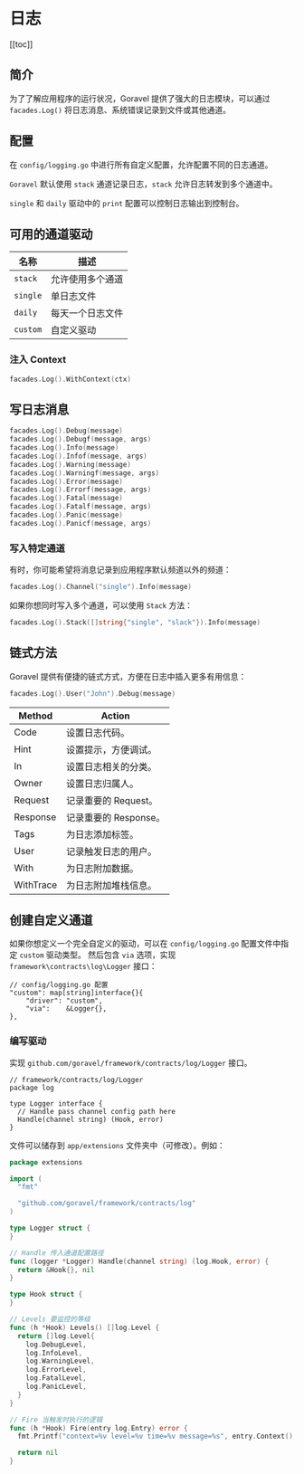 # 日志

[[toc]]

## 简介

为了了解应用程序的运行状况，Goravel 提供了强大的日志模块，可以通过 `facades.Log()` 将日志消息、系统错误记录到文件或其他通道。

## 配置

在 `config/logging.go` 中进行所有自定义配置，允许配置不同的日志通道。

`Goravel` 默认使用 `stack` 通道记录日志，`stack` 允许日志转发到多个通道中。

`single` 和 `daily` 驱动中的 `print` 配置可以控制日志输出到控制台。

## 可用的通道驱动

| 名称     | 描述             |
| -------- | ---------------- |
| `stack`  | 允许使用多个通道 |
| `single` | 单日志文件 |
| `daily`  | 每天一个日志文件 |
| `custom` | 自定义驱动       |

### 注入 Context

```go
facades.Log().WithContext(ctx)
```

## 写日志消息

```go
facades.Log().Debug(message)
facades.Log().Debugf(message, args)
facades.Log().Info(message)
facades.Log().Infof(message, args)
facades.Log().Warning(message)
facades.Log().Warningf(message, args)
facades.Log().Error(message)
facades.Log().Errorf(message, args)
facades.Log().Fatal(message)
facades.Log().Fatalf(message, args)
facades.Log().Panic(message)
facades.Log().Panicf(message, args)
```

### 写入特定通道

有时，你可能希望将消息记录到应用程序默认频道以外的频道：

```go
facades.Log().Channel("single").Info(message)
```

如果你想同时写入多个通道，可以使用 `Stack` 方法：

```go
facades.Log().Stack([]string{"single", "slack"}).Info(message)
```

## 链式方法

Goravel 提供有便捷的链式方式，方便在日志中插入更多有用信息：

```go
facades.Log().User("John").Debug(message)
```

| Method       | Action           |
| -----------  | -------------- |
| Code         | 设置日志代码。     |
| Hint         | 设置提示，方便调试。     |
| In           | 设置日志相关的分类。     |
| Owner        | 设置日志归属人。     |
| Request      | 记录重要的 Request。     |
| Response     | 记录重要的 Response。     |
| Tags         | 为日志添加标签。     |
| User         | 记录触发日志的用户。     |
| With         | 为日志附加数据。   |
| WithTrace    | 为日志附加堆栈信息。   |

## 创建自定义通道

如果你想定义一个完全自定义的驱动，可以在 `config/logging.go` 配置文件中指定 `custom` 驱动类型。
然后包含 `via` 选项，实现 `framework\contracts\log\Logger` 接口：

```
// config/logging.go 配置
"custom": map[string]interface{}{
    "driver": "custom",
    "via":    &Logger{},
},
```

### 编写驱动

实现 `github.com/goravel/framework/contracts/log/Logger` 接口。

```
// framework/contracts/log/Logger
package log

type Logger interface {
  // Handle pass channel config path here
  Handle(channel string) (Hook, error)
}
```

文件可以储存到 `app/extensions` 文件夹中（可修改）。例如：

```go
package extensions

import (
  "fmt"

  "github.com/goravel/framework/contracts/log"
)

type Logger struct {
}

// Handle 传入通道配置路径
func (logger *Logger) Handle(channel string) (log.Hook, error) {
  return &Hook{}, nil
}

type Hook struct {
}

// Levels 要监控的等级
func (h *Hook) Levels() []log.Level {
  return []log.Level{
    log.DebugLevel,
    log.InfoLevel,
    log.WarningLevel,
    log.ErrorLevel,
    log.FatalLevel,
    log.PanicLevel,
  }
}

// Fire 当触发时执行的逻辑
func (h *Hook) Fire(entry log.Entry) error {
  fmt.Printf("context=%v level=%v time=%v message=%s", entry.Context(), entry.Level(), entry.Time(), entry.Message())

  return nil
}
```
